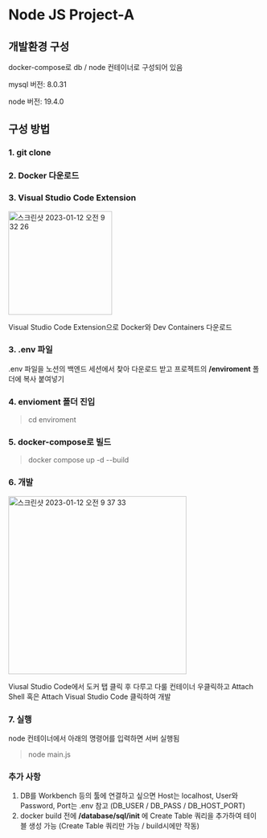 # Node JS Project-A

## 개발환경 구성
docker-compose로 db / node 컨테이너로 구성되어 있음

mysql 버전: 8.0.31

node 버전: 19.4.0
## 구성 방법
### 1. git clone
### 2. Docker 다운로드
### 3. Visual Studio Code Extension
<img width="206" alt="스크린샷 2023-01-12 오전 9 32 26" src="https://user-images.githubusercontent.com/63653473/211947713-86694dd0-187e-4e6e-8e09-c1670d429d41.png">


Visual Studio Code Extension으로 Docker와 Dev Containers 다운로드
### 3. .env 파일
.env 파일을 노션의 백엔드 세션에서 찾아 다운로드 받고
프로젝트의 **/enviroment** 폴더에 복사 붙여넣기
### 4. envioment 폴더 진입
> cd enviroment
### 5. docker-compose로 빌드
> docker compose up -d --build
### 6. 개발
<img width="354" alt="스크린샷 2023-01-12 오전 9 37 33" src="https://user-images.githubusercontent.com/63653473/211948341-5ec69891-bf0b-4cdc-bd6a-cd8083ddeadd.png">

Viusal Studio Code에서 도커 탭 클릭 후 다루고 다룰 컨테이너 우클릭하고 Attach Shell 혹은 Attach Visual Studio Code 클릭하여 개발
### 7. 실행
node 컨테이너에서 아래의 명령어를 입력하면 서버 실행됨
> node main.js

### 추가 사항
1. DB를 Workbench 등의 툴에 연결하고 싶으면 Host는 localhost, User와 Password, Port는 .env 참고 (DB_USER / DB_PASS / DB_HOST_PORT)
2. docker build 전에 **/database/sql/init** 에 Create Table 쿼리을 추가하여 테이블 생성 가능 (Create Table 쿼리만 가능 / build시에만 작동)
